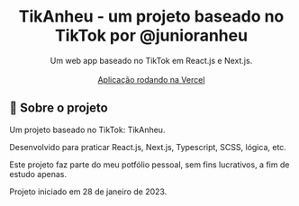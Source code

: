 <h1 align="center">
TikAnheu - um projeto baseado no TikTok por @junioranheu
</h1>

<p align="center">Um web app baseado no TikTok em React.js e Next.js.
<br/><br/><a align="center" href="https://tikanheu.vercel.app/" target="_blank">Aplicação rodando na Vercel</a>
</p>

## 📃 Sobre o projeto

Um projeto baseado no TikTok: TikAnheu.

Desenvolvido para praticar React.js, Next.js, Typescript, SCSS, lógica, etc.

Este projeto faz parte do meu potfólio pessoal, sem fins lucrativos, a fim de estudo apenas. 

Projeto iniciado em 28 de janeiro de 2023.